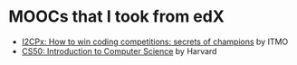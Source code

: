 # MOOCs that I took from edX

- [I2CPx: How to win coding competitions: secrets of champions](https://github.com/kantuni/edX/tree/master/ITMOx/I2CPx) by ITMO
- [CS50: Introduction to Computer Science](https://github.com/kantuni/edX/tree/master/HarvardX/CS50) by Harvard
